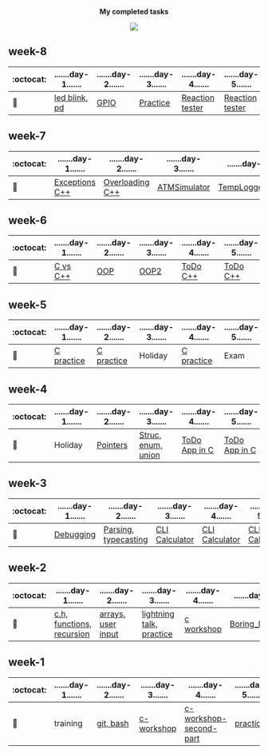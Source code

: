 <p align="center"><b>My completed tasks</b></p>
<p align="center"><img src="http://bestanimations.com/Sci-Fi/Robots/animated-robot-5.gif"></p>

## week-8

:octocat:|.......day-1.......|.......day-2.......|.......day-3.......|.......day-4.......|.......day-5.......       
---|----------|----------|--------|------|-------
:open_file_folder:|[led blink, pd](https://github.com/greenfox-academy/marsaltamas/tree/master/STM32Cube_FW_F7_V1.8.0/Projects/STM32746G-Discovery/GreenFox)|[GPIO](https://github.com/greenfox-academy/marsaltamas/tree/master/STM32Cube_FW_F7_V1.8.0/Projects/STM32746G-Discovery/GreenFox)|[Practice](https://github.com/greenfox-academy/marsaltamas/tree/master/STM32Cube_FW_F7_V1.8.0/Projects/STM32746G-Discovery/GreenFox)|[Reaction tester](https://github.com/greenfox-academy/marsaltamas/tree/master/STM32Cube_FW_F7_V1.8.0/Projects/STM32746G-Discovery/GreenFox/reaction_game)|[Reaction tester](https://github.com/greenfox-academy/marsaltamas/tree/master/STM32Cube_FW_F7_V1.8.0/Projects/STM32746G-Discovery/GreenFox/reaction_game_2)|

## week-7

:octocat:|.......day-1.......|.......day-2.......|.......day-3.......|.......day-4.......|.......day-5.......       
---|----------|----------|--------|------|-------
:open_file_folder:|[Exceptions C++](https://github.com/greenfox-academy/marsaltamas/tree/master/week-07/day-1)|[Overloading C++](https://github.com/greenfox-academy/marsaltamas/tree/master/week-07/day-2)|[ATMSimulator](https://github.com/greenfox-academy/marsaltamas/tree/master/week-07/ATMSimulator)|[TempLoggerServer](https://github.com/greenfox-academy/marsaltamas/tree/master/week-07/TempLoggerServer)|[TempLoggerServer](https://github.com/greenfox-academy/marsaltamas/tree/master/week-07/TempLoggerServer)

## week-6

:octocat:|.......day-1.......|.......day-2.......|.......day-3.......|.......day-4.......|.......day-5....... 
---|----------|----------|--------|------|-------
:open_file_folder:|[C vs C++](https://github.com/greenfox-academy/marsaltamas/tree/master/week-06/day-1)| [OOP](https://github.com/greenfox-academy/marsaltamas/tree/master/week-06/day-2) | [OOP2](https://github.com/greenfox-academy/marsaltamas/tree/master/week-06/day-3) | [ToDo C++](https://github.com/greenfox-academy/marsaltamas/tree/master/week-06/TaDaaAppSandbox) | [ToDo C++](https://github.com/greenfox-academy/marsaltamas/tree/master/week-06/TaDaaAppSandbox)

## week-5

:octocat:|.......day-1.......|.......day-2.......|.......day-3.......|.......day-4.......|.......day-5....... 
---|----------|----------|--------|------|-------
:open_file_folder:|[C practice](https://github.com/greenfox-academy/marsaltamas/tree/master/week-05)|[C practice](https://github.com/greenfox-academy/marsaltamas/tree/master/week-05)|Holiday|[C practice](https://github.com/greenfox-academy/marsaltamas/tree/master/week-05)|Exam

## week-4

:octocat:|.......day-1.......|.......day-2.......|.......day-3.......|.......day-4.......|.......day-5.......       
---|----------|----------|--------|------|-------
:open_file_folder:|	Holiday  |[Pointers](https://github.com/greenfox-academy/marsaltamas/tree/master/week-04/day-2)|[Struc, enum, union](https://github.com/greenfox-academy/marsaltamas/tree/master/week-04/day-3)|  [ToDo App in C](https://github.com/greenfox-academy/marsaltamas/tree/master/week-04/ToDo_App)  | [ToDo App in C](https://github.com/greenfox-academy/marsaltamas/tree/master/week-04/ToDo_App)	

## week-3

:octocat:|.......day-1.......|.......day-2.......|.......day-3.......|.......day-4.......|.......day-5.......     
---|----------|----------|--------|------|-------
:open_file_folder:|[Debugging](https://github.com/greenfox-academy/marsaltamas/tree/master/week-03/day-1)|[Parsing, typecasting](https://github.com/greenfox-academy/marsaltamas/tree/master/week-03/day-2)|[CLI Calculator](https://github.com/greenfox-academy/marsaltamas/tree/master/week-03/CLI_Calculator)|[CLI Calculator](https://github.com/greenfox-academy/marsaltamas/tree/master/week-03/CLI_Calculator)|[CLI Calculator](https://github.com/greenfox-academy/marsaltamas/tree/master/week-03/CLI_Calculator)

## week-2

:octocat:|.......day-1.......|.......day-2.......|.......day-3.......|.......day-4.......|.......day-5.......  
---|----------|----------|--------|------|-------
:open_file_folder:|[c.h, functions, recursion](https://github.com/greenfox-academy/marsaltamas/tree/master/week-02/day-1)|[arrays, user input](https://github.com/greenfox-academy/marsaltamas/tree/master/week-02/day-2)|[lightning talk, practice](https://github.com/greenfox-academy/marsaltamas/tree/master/week-02/day-3) |[c workshop](https://github.com/greenfox-academy/marsaltamas/tree/master/week-02/day-4) |[Boring_Dungeon](https://github.com/greenfox-academy/marsaltamas/tree/master/week-02/day-5/Boring_Dungeon)

## week-1

:octocat:|.......day-1.......|.......day-2.......|.......day-3.......|.......day-4.......|.......day-5.......       
---|----------|----------|--------|---|---
:open_file_folder:|training |[git, bash](https://github.com/greenfox-academy/marsaltamas/tree/master/week-01/day-2/first-task)|[c-workshop](https://github.com/greenfox-academy/marsaltamas/tree/master/week-01/day-3/c-workshop) | [c-workshop-second-part](https://github.com/greenfox-academy/marsaltamas/tree/master/week-01/day-4/c-workshop-2) | [practice](https://github.com/greenfox-academy/marsaltamas/tree/master/week-01/day-5) 

<!---<p align="center"><b>week-9</b></p>

:octocat:|.......day-1.......|.......day-2.......|.......day-3.......|.......day-4.......|.......day-5.......       
---|----------|----------|--------|------|-------
:open_file_folder:|[day-1]()|[day-2]()|[day-3]()|[day-4]()|[day-5]()|

<p align="center"><b>week-10</b></p>

:octocat:|.......day-1.......|.......day-2.......|.......day-3.......|.......day-4.......|.......day-5.......       
---|----------|----------|--------|------|-------
:open_file_folder:|[day-1]()|[day-2]()|[day-3]()|[day-4]()|[day-5]()|

<p align="center"><b>week-11</b></p>

:octocat:|.......day-1.......|.......day-2.......|.......day-3.......|.......day-4.......|.......day-5.......       
---|----------|----------|--------|------|-------
:open_file_folder:|[day-1]()|[day-2]()|[day-3]()|[day-4]()|[day-5]()|

<p align="center"><b>week-12</b></p>

:octocat:|.......day-1.......|.......day-2.......|.......day-3.......|.......day-4.......|.......day-5.......       
---|----------|----------|--------|------|-------
:open_file_folder:|[day-1]()|[day-2]()|[day-3]()|[day-4]()|[day-5]()|

<p align="center"><b>week-13</b></p>

:octocat:|.......day-1.......|.......day-2.......|.......day-3.......|.......day-4.......|.......day-5.......       
---|----------|----------|--------|------|-------
:open_file_folder:|[day-1]()|[day-2]()|[day-3]()|[day-4]()|[day-5]()|

<p align="center"><b>week-14</b></p>

:octocat:|.......day-1.......|.......day-2.......|.......day-3.......|.......day-4.......|.......day-5.......       
---|----------|----------|--------|------|-------
:open_file_folder:|[day-1]()|[day-2]()|[day-3]()|[day-4]()|[day-5]()|

<p align="center"><b>week-15</b></p>

:octocat:|.......day-1.......|.......day-2.......|.......day-3.......|.......day-4.......|.......day-5.......       
---|----------|----------|--------|------|-------
:open_file_folder:|[day-1]()|[day-2]()|[day-3]()|[day-4]()|[day-5]()|

<p align="center"><b>week-16</b></p>

:octocat:|.......day-1.......|.......day-2.......|.......day-3.......|.......day-4.......|.......day-5.......       
---|----------|----------|--------|------|-------
:open_file_folder:|[day-1]()|[day-2]()|[day-3]()|[day-4]()|[day-5]()|

<p align="center"><b>week-17</b></p>

:octocat:|.......day-1.......|.......day-2.......|.......day-3.......|.......day-4.......|.......day-5.......       
---|----------|----------|--------|------|-------
:open_file_folder:|[day-1]()|[day-2]()|[day-3]()|[day-4]()|[day-5]()|
--->